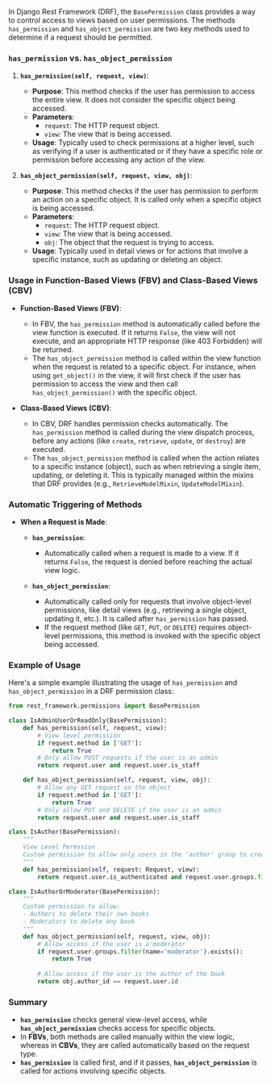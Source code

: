 In Django Rest Framework (DRF), the `BasePermission` class provides a way to control access to views based on user permissions. The methods `has_permission` and `has_object_permission` are two key methods used to determine if a request should be permitted.

### `has_permission` vs. `has_object_permission`

1. **`has_permission(self, request, view)`**:
   - **Purpose**: This method checks if the user has permission to access the entire view. It does not consider the specific object being accessed.
   - **Parameters**:
     - `request`: The HTTP request object.
     - `view`: The view that is being accessed.
   - **Usage**: Typically used to check permissions at a higher level, such as verifying if a user is authenticated or if they have a specific role or permission before accessing any action of the view.

2. **`has_object_permission(self, request, view, obj)`**:
   - **Purpose**: This method checks if the user has permission to perform an action on a specific object. It is called only when a specific object is being accessed.
   - **Parameters**:
     - `request`: The HTTP request object.
     - `view`: The view that is being accessed.
     - `obj`: The object that the request is trying to access.
   - **Usage**: Typically used in detail views or for actions that involve a specific instance, such as updating or deleting an object.

### Usage in Function-Based Views (FBV) and Class-Based Views (CBV)

- **Function-Based Views (FBV)**:
  - In FBV, the `has_permission` method is automatically called before the view function is executed. If it returns `False`, the view will not execute, and an appropriate HTTP response (like 403 Forbidden) will be returned.
  - The `has_object_permission` method is called within the view function when the request is related to a specific object. For instance, when using `get_object()` in the view, it will first check if the user has permission to access the view and then call `has_object_permission()` with the specific object.

- **Class-Based Views (CBV)**:
  - In CBV, DRF handles permission checks automatically. The `has_permission` method is called during the view dispatch process, before any actions (like `create`, `retrieve`, `update`, or `destroy`) are executed.
  - The `has_object_permission` method is called when the action relates to a specific instance (object), such as when retrieving a single item, updating, or deleting it. This is typically managed within the mixins that DRF provides (e.g., `RetrieveModelMixin`, `UpdateModelMixin`).

### Automatic Triggering of Methods

- **When a Request is Made**:
  - **`has_permission`**: 
    - Automatically called when a request is made to a view. If it returns `False`, the request is denied before reaching the actual view logic.
  
  - **`has_object_permission`**:
    - Automatically called only for requests that involve object-level permissions, like detail views (e.g., retrieving a single object, updating it, etc.). It is called after `has_permission` has passed.
    - If the request method (like `GET`, `PUT`, or `DELETE`) requires object-level permissions, this method is invoked with the specific object being accessed.

### Example of Usage

Here's a simple example illustrating the usage of `has_permission` and `has_object_permission` in a DRF permission class:

```python
from rest_framework.permissions import BasePermission

class IsAdminUserOrReadOnly(BasePermission):
    def has_permission(self, request, view):
        # View level permission
        if request.method in ['GET']:
            return True
        # Only allow POST requests if the user is an admin
        return request.user and request.user.is_staff

    def has_object_permission(self, request, view, obj):
        # Allow any GET request on the object
        if request.method in ['GET']:
            return True
        # Only allow PUT and DELETE if the user is an admin
        return request.user and request.user.is_staff

class IsAuthor(BasePermission):
    """
    View Level Permssion
    Custom permission to allow only users in the 'author' group to create books.
    """
    def has_permission(self, request: Request, view):
        return request.user.is_authenticated and request.user.groups.filter(name='author').exists()  

class IsAuthorOrModerator(BasePermission):
    """
    Custom permission to allow:
    - Authors to delete their own books
    - Moderators to delete any book
    """
    def has_object_permission(self, request, view, obj):
        # Allow access if the user is a moderator
        if request.user.groups.filter(name='moderator').exists():
            return True
        
        # Allow access if the user is the author of the book
        return obj.author_id == request.user.id      

```

### Summary

- **`has_permission`** checks general view-level access, while **`has_object_permission`** checks access for specific objects.
- In **FBVs**, both methods are called manually within the view logic, whereas in **CBVs**, they are called automatically based on the request type.
- **`has_permission`** is called first, and if it passes, **`has_object_permission`** is called for actions involving specific objects.